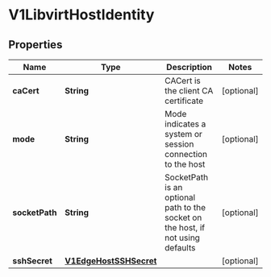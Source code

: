 # V1LibvirtHostIdentity

## Properties
Name | Type | Description | Notes
------------ | ------------- | ------------- | -------------
**caCert** | **String** | CACert is the client CA certificate |  [optional]
**mode** | **String** | Mode indicates a system or session connection to the host |  [optional]
**socketPath** | **String** | SocketPath is an optional path to the socket on the host, if not using defaults |  [optional]
**sshSecret** | [**V1EdgeHostSSHSecret**](V1EdgeHostSSHSecret.md) |  |  [optional]
